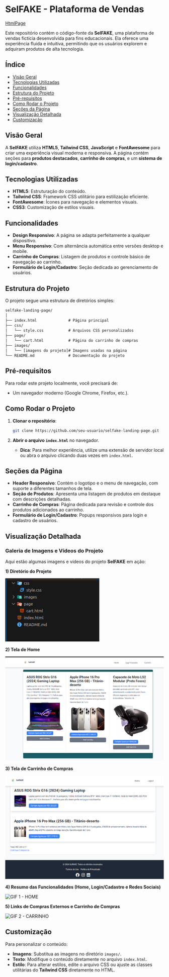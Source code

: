 # SelFAKE - Plataforma de Vendas
[HtmlPage](https://ijbs-dev.github.io/HtmlPage/)

Este repositório contém o código-fonte da **SelFAKE**, uma plataforma de vendas fictícia desenvolvida para fins educacionais. Ela oferece uma experiência fluida e intuitiva, permitindo que os usuários explorem e adquiram produtos de alta tecnologia.

## Índice

- [Visão Geral](#visão-geral)
- [Tecnologias Utilizadas](#tecnologias-utilizadas)
- [Funcionalidades](#funcionalidades)
- [Estrutura do Projeto](#estrutura-do-projeto)
- [Pré-requisitos](#pré-requisitos)
- [Como Rodar o Projeto](#como-rodar-o-projeto)
- [Seções da Página](#seções-da-página)
- [Visualização Detalhada](#visualização-detalhada)
- [Customização](#customização)

## Visão Geral

A **SelFAKE** utiliza **HTML5**, **Tailwind CSS**, **JavaScript** e **FontAwesome** para criar uma experiência visual moderna e responsiva. A página contém seções para **produtos destacados**, **carrinho de compras**, e um **sistema de login/cadastro**.

## Tecnologias Utilizadas

- **HTML5**: Estruturação do conteúdo.
- **Tailwind CSS**: Framework CSS utilitário para estilização eficiente.
- **FontAwesome**: Ícones para navegação e elementos visuais.
- **CSS3**: Customização de estilos visuais.

## Funcionalidades

- **Design Responsivo**: A página se adapta perfeitamente a qualquer dispositivo.
- **Menu Responsivo**: Com alternância automática entre versões desktop e mobile.
- **Carrinho de Compras**: Listagem de produtos e controle básico de navegação ao carrinho.
- **Formulário de Login/Cadastro**: Seção dedicada ao gerenciamento de usuários.

## Estrutura do Projeto

O projeto segue uma estrutura de diretórios simples:

```
selfake-landing-page/
│
├── index.html              # Página principal
├── css/
│   └── style.css           # Arquivos CSS personalizados
├── page/
│   └── cart.html           # Página do carrinho de compras
├── images/
│   └── [imagens do projeto]# Imagens usadas na página
└── README.md               # Documentação do projeto
```

## Pré-requisitos

Para rodar este projeto localmente, você precisará de:

- Um navegador moderno (Google Chrome, Firefox, etc.).

## Como Rodar o Projeto

1. **Clonar o repositório**:
   ```bash
   git clone https://github.com/seu-usuario/selfake-landing-page.git
   ```

2. **Abrir o arquivo `index.html`** no navegador.

   - **Dica**: Para melhor experiência, utilize uma extensão de servidor local ou abra o arquivo clicando duas vezes em `index.html`.

## Seções da Página

- **Header Responsivo**: Contém o logotipo e o menu de navegação, com suporte a diferentes tamanhos de tela.
- **Seção de Produtos**: Apresenta uma listagem de produtos em destaque com descrições detalhadas.
- **Carrinho de Compras**: Página dedicada para revisão e controle dos produtos adicionados ao carrinho.
- **Formulário de Login/Cadastro**: Popups responsivos para login e cadastro de usuários.

## Visualização Detalhada

### Galeria de Imagens e Vídeos do Projeto

Aqui estão algumas imagens e vídeos do projeto **SelFAKE** em ação:

**1) Diretório do Projeto**  

<img src="https://github.com/ijbs-dev/HtmlPage/blob/main/images/screen/print02.png">

**2) Tela de Home**  

<img src="https://github.com/ijbs-dev/HtmlPage/blob/main/images/screen/print01.png">

**3) Tela de Carrinho de Compras**  

<img src="https://github.com/ijbs-dev/HtmlPage/blob/main/images/screen/print03.png">

**4) Resumo das Funcionalidades (Home, Login/Cadastro e Redes Sociais)**  

![GIF 1 - HOME](https://github.com/ijbs-dev/HtmlPage/blob/main/images/screen/movie01.gif)

**5) Links de Compras Externos e Carrinho de Compras**  

![GIF 2 - CARRINHO](https://github.com/ijbs-dev/HtmlPage/blob/main/images/screen/movie02.gif)

## Customização

Para personalizar o conteúdo:

- **Imagens**: Substitua as imagens no diretório `images/`.
- **Texto**: Modifique o conteúdo diretamente no arquivo `index.html`.
- **Estilo**: Para alterar estilos, edite o arquivo CSS ou ajuste as classes utilitárias do **Tailwind CSS** diretamente no HTML.
